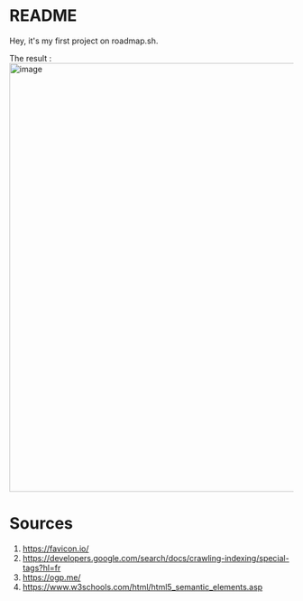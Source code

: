 # README

Hey, it's my first project on roadmap.sh.

The result : <br>
<img width="759" alt="image" src="https://github.com/user-attachments/assets/74174538-1970-4766-b33e-82b3a62f6c18" />

# Sources

1. https://favicon.io/
2. https://developers.google.com/search/docs/crawling-indexing/special-tags?hl=fr
3. https://ogp.me/
4. https://www.w3schools.com/html/html5_semantic_elements.asp
   
